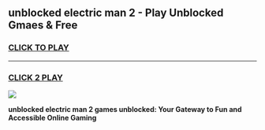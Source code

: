 
## unblocked electric man 2 - Play Unblocked Gmaes & Free
<h3>
<a href="https://news.freeplayer.one?title=unblocked_electric_man_2&ref=16F">CLICK TO PLAY</a></h3>
<hr>

<h3>
<a href="https://news.freeplayer.one?title=unblocked_electric_man_2&ref=16F">CLICK 2 PLAY</a>
  
</h3>

<a href="https://news.freeplayer.one?title=unblocked_electric_man_2&ref=16F/"><img src="https://clearcache.store/games.png"></a>


**unblocked electric man 2 games unblocked: Your Gateway to Fun and Accessible Online Gaming**
